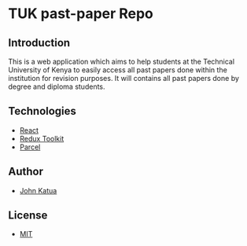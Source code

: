 # TUK past-paper Repo

## Introduction

This is a web application which aims to help students at the Technical University of Kenya to easily
access all past papers done within the institution for revision purposes. It will contains all past
papers done by degree and diploma students.

## Technologies

- [React](https://reactjs.org/)
- [Redux Toolkit](https://redux-toolkit.js.org/)
- [Parcel](https://parceljs.org/)

## Author

- [John Katua](https://www.linkedin.com/in/johnkatua/)


## License

- [MIT](https://opensource.org/licenses/MIT)